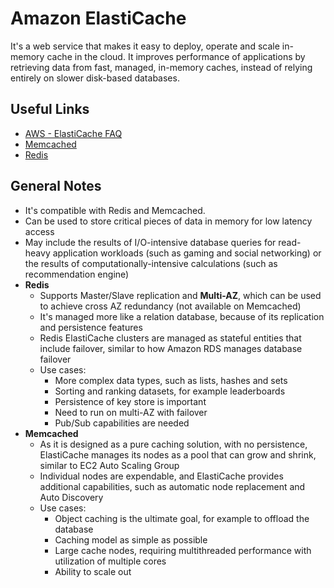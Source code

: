 # Amazon ElastiCache
It's a web service that makes it easy to deploy, operate and scale in-memory cache in the cloud. It improves performance of applications by retrieving data from fast, managed, in-memory caches, instead of relying entirely on slower disk-based databases.

## Useful Links
- [AWS - ElastiCache FAQ](https://aws.amazon.com/elasticache/faqs/)
- [Memcached](https://memcached.org/)
- [Redis](https://redis.io/)

## General Notes
- It's compatible with Redis and Memcached.
- Can be used to store critical pieces of data in memory for low latency access
- May include the results of I/O-intensive database queries for read-heavy application workloads (such as gaming and social networking) or the results of computationally-intensive calculations (such as recommendation engine) 
- **Redis**
    - Supports Master/Slave replication and **Multi-AZ**, which can be used to achieve cross AZ redundancy (not available on Memcached)
    - It's managed more like a relation database, because of its replication and persistence features
    - Redis ElastiCache clusters are managed as stateful entities that include failover, similar to how Amazon RDS manages database failover
    - Use cases:
        - More complex data types, such as lists, hashes and sets
        - Sorting and ranking datasets, for example leaderboards
        - Persistence of key store is important
        - Need to run on multi-AZ with failover
        - Pub/Sub capabilities are needed
- **Memcached**
    - As it is designed as a pure caching solution, with no persistence, ElastiCache manages its nodes as a pool that can grow and shrink, similar to EC2 Auto Scaling Group
    - Individual nodes are expendable, and ElastiCache provides additional capabilities, such as automatic node replacement and Auto Discovery
    - Use cases:
        - Object caching is the ultimate goal, for example to offload the database
        - Caching model as simple as possible
        - Large cache nodes, requiring multithreaded performance with utilization of multiple cores
        - Ability to scale out